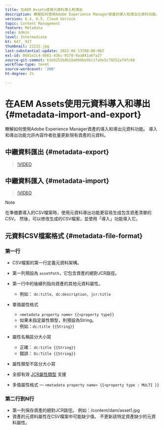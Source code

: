 ```yaml
---
title: 在AEM Assets使用元資料導入和導出
description: 瞭解如何使用Adobe Experience Manager資產的導入和導出元資料功能。 導入和導出功能允許內容作者批量更新現有資產的元資料。
version: 6.4, 6.5, Cloud Service
topic: Content Management
feature: Metadata
role: Admin
level: Intermediate
kt: 647, 917
thumbnail: 22132.jpg
last-substantial-update: 2022-06-13T00:00:00Z
exl-id: 0681e2c4-8661-436c-9170-9aa841a6fa27
source-git-commit: b3e9251bdb18a008be95c1fa9e5c79252a74fc98
workflow-type: tm+mt
source-wordcount: '260'
ht-degree: 2%

---
```


# 在AEM Assets使用元資料導入和導出 {#metadata-import-and-export}

瞭解如何使用Adobe Experience Manager資產的導入和導出元資料功能。 導入和導出功能允許內容作者批量更新現有資產的元資料。

## 中繼資料匯出 {#metadata-export}

>[!VIDEO](https://video.tv.adobe.com/v/22132?quality=12&learn=on)

## 中繼資料匯入 {#metadata-import}

>[!VIDEO](https://video.tv.adobe.com/v/21374?quality=12&learn=on)

>[!NOTE]
>
> 在準備要導入的CSV檔案時，使用元資料導出功能更容易生成包含資產清單的CSV。 然後，可以修改生成的CSV檔案，並使用「導入」功能導入它。

## 元資料CSV檔案格式 {#metadata-file-format}

### 第一行

* CSV檔案的第一行定義元資料架構。
* 第一列預設為 `assetPath`，它包含資產的絕對JCR路徑。

* 第一行中的後續列指向資產的其他元資料屬性。
   * 例如： `dc:title, dc:description, jcr:title`

* 單值屬性格式

   * `<metadata property name> {{<property type}}`
   * 如果未指定屬性類型，則預設為String。
   * 例如：`dc:title {{String}}`

* 屬性名稱區分大小寫
   * 正確： `dc:title {{String}}`
   * 錯誤： `Dc:Title {{String}}`

* 屬性類型不區分大小寫
* 全部有效 [JCR屬性類型](https://www.adobe.io/experience-manager/reference-materials/spec/jsr170/javadocs/jcr-2.0/javax/jcr/PropertyType.html) 支援

* 多值屬性格式 —  `<metadata property name> {{<property type : MULTI }}`

### 第二行到N行

* 第一列保存資產的絕對JCR路徑。 例如：/content/dam/asset1.jpg
* 資產的元資料屬性在CSV檔案中可能缺少值。 不更新該特定資產缺少的元資料屬性。
